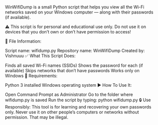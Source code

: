 WinWifiDump is a small Python script that helps you view all the Wi-Fi networks saved on your Windows computer — along with their passwords (if available).

⚠️ This script is for personal and educational use only.
Do not use it on devices that you don’t own or don’t have permission to access!

📄 File Information:

Script name: wifidump.py
Repository name: WinWifiDump
Created by: Vishnuuu
✅ What This Script Does:

Finds all saved Wi-Fi names (SSIDs)
Shows the password for each (if available)
Skips networks that don’t have passwords
Works only on Windows
🧰 Requirements:

Python 3 installed
Windows operating system
▶️ How To Use It:

Open Command Prompt as Administrator
Go to the folder where wifidump.py is saved
Run the script by typing:
python wifidump.py
🔒 Use Responsibly: This tool is for learning and recovering your own passwords only.
Never use it on other people’s computers or networks without permission. That may be illegal.

